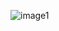 ![image1](https://user-images.githubusercontent.com/61860466/158067320-32a428e2-c264-415f-a7ff-1316264fd29f.jpg)
